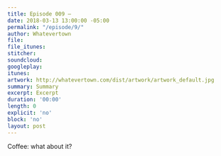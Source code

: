 ```yaml
---
title: Episode 009 – 
date: 2018-03-13 13:00:00 -05:00
permalink: "/episode/9/"
author: Whatevertown
file: 
file_itunes: 
stitcher: 
soundcloud: 
googleplay: 
itunes: 
artwork: http://whatevertown.com/dist/artwork/artwork_default.jpg
summary: Summary
excerpt: Excerpt
duration: '00:00'
length: 0
explicit: 'no'
block: 'no'
layout: post
---
```


Coffee: what about it?
